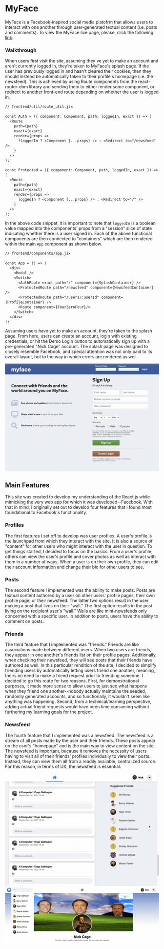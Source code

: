 # MyFace

MyFace is a Facebook-inspired social media platofrm that allows users to interact with one another through user-generated textual content (i.e. posts and comments). To view the MyFace live page, please, click the following [link](https://svkratzer-myface.herokuapp.com/#/).

### Walkthrough

When users first visit the site, assuming they've yet to make an account and aren't currently logged in, they're taken to MyFace's splash page. If the user has previously logged in and hasn't cleared their cookies, then they should instead be automatically taken to their profile's homepage (i.e. the newsfeed). This is achieved by using Route components from the react-router-dom library and sending them to either render some component, or redirect to another front-end route depending on whether the user is logged in. 

```
// frontend/util/route_util.jsx

const Auth = ({ component: Component, path, loggedIn, exact }) => (
  <Route
    path={path}
    exact={exact}
    render={props =>
      !loggedIn ? <Component {...props} /> : <Redirect to="/newsfeed" />
    }
  />
);

const Protected = ({ component: Component, path, loggedIn, exact }) => (
  <Route
    path={path}
    exact={exact}
    render={props =>
      loggedIn ? <Component {...props} /> : <Redirect to="/" />
    }
  />
);
```

In the above code snippet, it is important to note that `loggedIn` is a boolean value mapped into the components' props from a "session" slice of state indicating whether there is a user signed in. Each of the above functional components are then connected to "containers" which are then rendered within the main `App` component as shown below. 

```
// frontend/components/app.jsx

const App = () => (
  <div>
    <Modal />
    <Switch>
      <AuthRoute exact path="/" component={SplashContainer} />
      <ProtectedRoute path="/newsfeed" component={NewsfeedContainer} />
      <ProtectedRoute path="/users/:userId" component={ProfileContainer} />
      <Route component={FourZeroFour}/>
    </Switch>
  </div>
);
```

Assuming users have yet to make an account, they're taken to the splash page. From here, users can create an account, login with existing credentials, or hit the Demo Login button to automatically sign up with a pre-generated "Nick Cage" account. The splash page was designed to closely resemble Facebook, and special attention was not only paid to its overall layout, but to the way in which errors are rendered as well. 

![splash](https://github.com/svkratzer/MyFace/blob/master/app/assets/images/readme_images/myface_splash.gif)

## Main Features
This site was created to develop my understanding of the React.js while mimicking the very web app for which it was developed--Facebook. With that in mind, I originally set out to develop four features that I found most foundational to Facebook's functionality. 

### Profiles
The first features I set off to develop was user profiles. A user's profile is the launchpad from which they interact with the site. It is also a source of "content" for other users who might interact with the user in question. To get things started, I decided to focus on the basics. From a user's profile, others can view the user's profile and cover photos as well as interact with them in a number of ways. When a user is on their own profile, they can edit their account information and change their bio for other users to see.

### Posts
The second feature I implemented was the ability to make posts. Posts are textual content authored by a user on other users' profile pages, their own profile page, or their newsfeed. The latter two options result in the user making a post that lives on their "wall." The first option results in the post living on the recipient user's "wall." Walls are like mini-newsfeeds only concerned with a specific user. In addition to posts, users have the ability to comment on posts. 

### Friends
The third feature that I implemented was "friends." Friends are like associations made between different users. When two users are friends, they appear in one another's friends list on their profile pages. Additionally, when checking their newsfeed, they will see posts that their friends have authored as well. In this particular rendition of the site, I decided to simplify friending users by automatically letting users friend one another, meaning, theirs no need to make a friend request prior to friending someone. I decided to go this route for two reasons. First, for demonstrational purposes, it made more sense to allow users to just see what happens when they friend one another--nobody actually maintains the seeded, randomly generated accounts, and so functionally, it wouldn't seem like anything was happening. Second, from a techincal/learning perspective, adding actual friend requests would have been time consuming without furthering my learning goals for the project. 

### Newsfeed
The fourth feature that I implemented was a newsfeed. The newsfeed is a stream of all posts made by the user and their friends. These posts appear on the user's "homepage" and is the main way to view content on the site. The newsfeed is important, because it removes the necessity of users having to visit all of their friends' profiles individually to view their posts. Instead, they can view them all from a readily available, centralized source. For this reason, in terms of UX, the newsfeed is essential. 

![infinite-scroll](https://github.com/svkratzer/MyFace/blob/master/app/assets/images/readme_images/myface_infinitescroll.gif)
![search](https://github.com/svkratzer/MyFace/blob/master/app/assets/images/readme_images/myface_search.gif)
